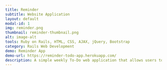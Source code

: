 ```yaml
---
title: Reminder
subtitle: Website Application
layout: default
modal-id: 1
img: reminder.png
thumbnail: reminder-thumbnail.png
alt: image-alt
tools: Ruby on Rails, HTML, CSS, AJAX, jQuery, Bootstrap
category: Rails Web Development
demo: Reminder App
demo-url: https://reminder-todo-app.herokuapp.com/
description: A simple weekly To-Do web application that allows users to create to-do lists. This application was made using Ruby on Rails and external API with authentication. The user can create user accounts, sign in and create to-do lists and to-do items to remind them to get things done! If the user does not complete the to-do item within 7 days, it will automatically delete the item using rake automation. 
---
```

